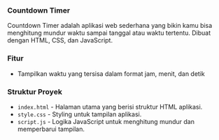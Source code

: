 ### Countdown Timer

Countdown Timer adalah aplikasi web sederhana yang bikin kamu bisa menghitung mundur waktu sampai tanggal atau waktu tertentu. Dibuat dengan HTML, CSS, dan JavaScript.

### Fitur

- Tampilkan waktu yang tersisa dalam format jam, menit, dan detik

### Struktur Proyek

- `index.html` - Halaman utama yang berisi struktur HTML aplikasi.
- `style.css` - Styling untuk tampilan aplikasi.
- `script.js` - Logika JavaScript untuk menghitung mundur dan memperbarui tampilan.

